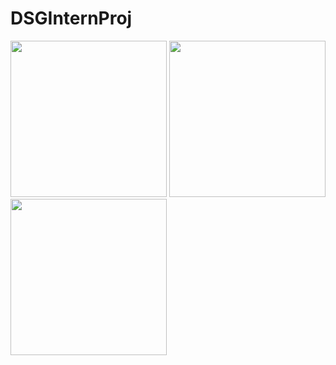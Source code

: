 # DSGInternProj

 <img src="http://g.recordit.co/LMwVKFsfKS.gif" width=250>


 <img src="http://g.recordit.co/nRkHs35USt.gif" width=250>
 
 <img src="http://g.recordit.co/ZN7V4vMiHt.gif" width=250>
 
